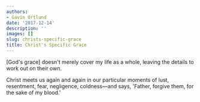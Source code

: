```yaml
---
authors:
- Gavin Ortlund
date: '2017-12-14'
description: ''
images: []
slug: christs-specific-grace
title: Christ's Specific Grace
---
```


[God's grace] doesn't merely cover my life as a whole, leaving the details to work out on their own.

Christ meets us again and again in our particular moments of lust, resentment, fear, negligence, coldness—and says, 'Father, forgive them, for the sake of my blood.'